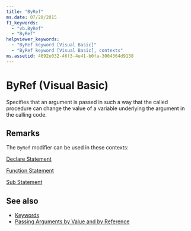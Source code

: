 ```yaml
---
title: "ByRef"
ms.date: 07/20/2015
f1_keywords: 
  - "vb.ByRef"
  - "ByRef"
helpviewer_keywords: 
  - "ByRef keyword [Visual Basic]"
  - "ByRef keyword [Visual Basic], contexts"
ms.assetid: 4692e032-46f3-4e41-b0fa-3004364d9138
---
```

# ByRef (Visual Basic)
Specifies that an argument is passed in such a way that the called procedure can change the value of a variable underlying the argument in the calling code.  
  
## Remarks  
 The `ByRef` modifier can be used in these contexts:  
  
 [Declare Statement](../statements/declare-statement.md)  
  
 [Function Statement](../statements/function-statement.md)  
  
 [Sub Statement](../statements/sub-statement.md)  
  
## See also

- [Keywords](../keywords/index.md)
- [Passing Arguments by Value and by Reference](../../programming-guide/language-features/procedures/passing-arguments-by-value-and-by-reference.md)
